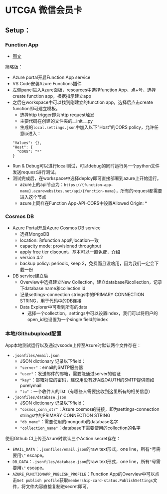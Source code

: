 # UTCGA 微信会员卡

## Setup：

### Function App
- [图文](https://learn.microsoft.com/en-us/azure/azure-functions/create-first-function-vs-code-python?pivots=python-mode-configuration)

简略版：
- Azure portal开启Function App service
- VS Code安装Azure Functions插件
- 左侧panel进入Azure面板，resources中选择function App，点+号，选择create function app，根据指示建立app
- 之后在workspace中可以找到刚建立的function app，选择后点击create function即可建立模板。
  - 选择http trigger即为http request触发
  - 主要代码在创建的文件夹的__init__.py
  - 生成的`local.settings.json`中加入以下"Host"的CORS policy，允许任意ip进入：
  ```
  "Values": {},
  "Host": {
    "CORS": "*"
  }
  ```
- Run & Debug可以进行local测试，可以debug的同时运行另一个python文件发送request进行测试。
- 测试完成后，在workspace中选择deploy即可直接部署到azure上开始运行。
  - azure上的api节点为：`https://{function-app-name}.azurewebsites.net/api/{function-name}`，所有的request都需要进入这个节点
  - azure上同样在Function App-API-CORS中设置Allowed Origin: *

### Cosmos DB
- Azure Portal开启Azure Cosmos DB service
  - 选择MongoDB
  - location: 和function app的location一致
  - capacity mode: provisioned throughput
  - apply free tier discount，基本可以一直免费，[介绍](https://learn.microsoft.com/en-us/azure/cosmos-db/free-tier)
  - version 4.2
  - backup policy: periodic, keep 2，免费而且没啥用，因为我们一定会下载一份
- DB service建立后
  - Overview中选择建立New Collection，建立database和collection，记录下database name和collection id
  - 记录settings-connection strings中的PRIMARY CONNECTION STRING，用于代码中的DB连接
  - Data Explorer中可看到所有的data
    - 选择一个collection，settings中可以设置index，我们可以将用户的open_id也设置为一个single field的index

### 本地/Githubupload配置

App本地测试运行以及通过vscode上传至Azure时默认两个文件存在：
- `.jsonfiles/email.json`
  - JSON dictionary 记录以下field：
  - `"server"`：email的SMTP服务器
  - `"user"`：发送邮件的邮箱，需要能通过server的验证
  - `"key"`：邮箱对应的密码，建议用没有2FA或OAUTH的SMTP提供商如purelymail
  - `"to"`：一个收件人的list（有哪些人需要接收到这里所有的相关信息）
- `.jsonfiles/database.json`
  - JSON dictionary 记录以下field：
  - `"cosmos_conn_str"`：Azure cosmos的链接，即为settings-connection strings中的PRIMARY CONNECTION STRING
  - `"db_name"`：需要使用的mongodb的database名字
  - `"collection_name"`：database下需要使用的collection的名字

使用Github CI上传至Azure时默认三个Action secret存在：
- `EMAIL_DATA`：`.jsonfiles/email.json`的raw text形式，one line，所有`"`号需要用`\"` escape。
- `DB_DATA`：`.jsonfiles/database.json`的raw text形式，one line，所有`"`号需要用`\"` escape。
- `AZURE_FUNCTIONAPP_PUBLISH_PROFILE`：Function App的Overview中可以点击`Get publish profile`获取`membership-card-status.PublishSettings`文件，将文件内容直接复制进secret即可。